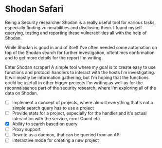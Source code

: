 # Shodan Safari

Being a Security researcher Shodan is a really useful tool for various tasks, especially finding vulnerabilities and disclosing them. I found myself querying, testing and reporting these vulnerabilities all with the help of Shodan.

While Shodan is good in and of itself I've often needed some automation on top of the Shodan search for further investigation, oftentimes confirmation and to get more details for the report I'm writing.

Enter Shodan scraper! A simple tool where my goal is to create easy to use functions and protocol handlers to interact with the hosts I'm investigating. It will mostly be information gathering, but I'm hoping that the functions could be usefull in other bigger projects I'm writing as well as for the reconnaissance part of the security research, where I'm exploring all of the data on Shodan.

- [ ] Implement a concept of projects, where almost everything that's not a simple search query has to use a project
- [ ] Provide stats for a project, especially for the handler and it's actual interaction with the service, error Count etc.
- [x] Ability to search based on query
- [ ] Proxy support
- [ ] Rewrite as a daemon, that can be queried from an API
- [ ] Interactive mode for creating a new project
